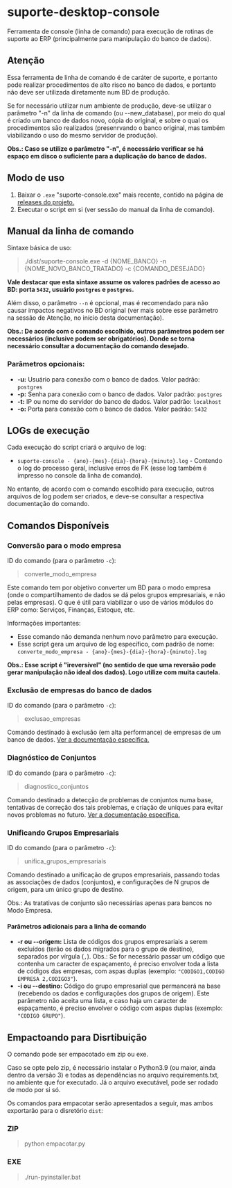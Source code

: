 # suporte-desktop-console
Ferramenta de console (linha de comando) para execução de rotinas de suporte ao ERP (principalmente para manipulação do banco de dados).

## Atenção

Essa ferramenta de linha de comando é de caráter de suporte, e portanto pode realizar procedimentos de alto risco no banco de dados, e portanto não deve ser utilizada diretamente num BD de produção.

Se for necessário utilizar num ambiente de produção, deve-se utilizar o parâmetro "-n" da linha de comando (ou --new_database), por meio do qual é criado um banco de dados novo, cópia do original, e sobre o qual os procedimentos são realizados (presenrvando o banco original, mas também viabilizando o uso do mesmo servidor de produção).

**Obs.: Caso se utilize o parâmetro "-n", é necessário verificar se há espaço em disco o suficiente para a duplicação do banco de dados.**

## Modo de uso

1. Baixar o `.exe` "suporte-console.exe" mais recente, contido na página de [releases do projeto.](https://github.com/Nasajon/suporte-desktop-console/releases)
2. Executar o script em si (ver sessão do manual da linha de comando).

## Manual da linha de comando

Sintaxe básica de uso:

> ./dist/suporte-console.exe -d {NOME_BANCO} -n {NOME_NOVO_BANCO_TRATADO} -c {COMANDO_DESEJADO}

**Vale destacar que esta sintaxe assume os valores padrões de acesso ao BD: porta ```5432```, usuário ```postgres``` e ```postgres```.**

Além disso, o parâmetro ```--n``` é opcional, mas é recomendado para não causar impactos negativos no BD original (ver mais sobre esse parâmetro na sessão de Atenção, no início desta documentação).

**Obs.: De acordo com o comando escolhido, outros parâmetros podem ser necessários (inclusive podem ser obrigatórios). Donde se torna necessário consultar a documentação do comando desejado.**

### Parâmetros opcionais:

* **-u:** Usuário para conexão com o banco de dados. Valor padrão: ```postgres```
* **-p:** Senha para conexão com o banco de dados. Valor padrão: ```postgres```
* **-t:** IP ou nome do servidor do banco de dados. Valor padrão: ```localhost```
* **-o:** Porta para conexão com o banco de dados. Valor padrão: ```5432```

## LOGs de execução

Cada execução do script criará o arquivo de log:

* ```suporte-console - {ano}-{mes}-{dia}-{hora}-{minuto}.log``` - Contendo o log do processo geral, inclusive erros de FK (esse log também é impresso no console da linha de comando).

No entanto, de acordo com o comando escolhido para execução, outros arquivos de log podem ser criados, e deve-se consultar a respectiva documentação do comando.

## Comandos Disponíveis

### Conversão para o modo empresa

ID do comando (para o parâmetro ```-c```):

> converte_modo_empresa

Este comando tem por objetivo converter um BD para o modo empresa (onde o compartilhamento de dados se dá pelos grupos empresariais, e não pelas empresas). O que é útil para viabilizar o uso de vários módulos do ERP como: Serviços, Finanças, Estoque, etc.

Informações importantes:

* Esse comando não demanda nenhum novo parâmetro para execução.
* Esse script gera um arquivo de log específico, com padrão de nome: ```converte_modo_empresa - {ano}-{mes}-{dia}-{hora}-{minuto}.log```

**Obs.: Esse script é "ireversível" (no sentido de que uma reversão pode gerar manipulação não ideal dos dados). Logo utilize com muita cautela.**


### Exclusão de empresas do banco de dados

ID do comando (para o parâmetro ```-c```):

> exclusao_empresas

Comando destinado à exclusão (em alta performance) de empresas de um banco de dados. [Ver a documentação específica.](suporte_console/exclusao_empresas/README.md)

### Diagnóstico de Conjuntos

ID do comando (para o parâmetro ```-c```):

> diagnostico_conjuntos

Comando destinado a detecção de problemas de conjuntos numa base, tentativas de correção dos tais problemas, e criação de uniques para evitar novos problemas no futuro. [Ver a documentação específica.](suporte_console/diagnostico_conjuntos/README.md)

### Unificando Grupos Empresariais

ID do comando (para o parâmetro ```-c```):

> unifica_grupos_empresariais

Comando destinado a unificação de grupos empresariais, passando todas as associações de dados (conjuntos), e configurações de N grupos de origem, para um único grupo de destino.

Obs.: As tratativas de conjunto são necessárias apenas para bancos no Modo Empresa.

#### Parâmetros adicionais para a linha de comando

* **-r ou --origem:** Lista de códigos dos grupos empresariais a serem excluídos (terão os dados migrados para o grupo de destino), separados por vírgula (```,```). Obs.: Se for necessário passar um código que contenha um caracter de espaçamento, é preciso envolver toda a lista de códigos das empresas, com aspas duplas (exemplo: ```"CODIGO1,CODIGO EMPRESA 2,CODIGO3"```).
* **-i ou --destino:** Código do grupo empresarial que permancerá na base (recebendo os dados e configurações dos grupos de origem). Este parâmetro não aceita uma lista, e caso haja um caracter de espaçamento, é preciso envolver o código com aspas duplas (exemplo: ```"CODIGO GRUPO"```).

## Empactoando para Disrtibuição

O comando pode ser empacotado em zip ou exe.

Caso se opte pelo zip, é necessário instalar o Python3.9 (ou maior, ainda dentro da versão 3) e todas as dependências no arquivo requirements.txt, no ambiente que for executado. Já o arquivo executável, pode ser rodado de modo por si só.

Os comandos para empacotar serão apresentados a seguir, mas ambos exportarão para o disretório `dist`:

### ZIP

> python empacotar.py

### EXE

> ./run-pyinstaller.bat